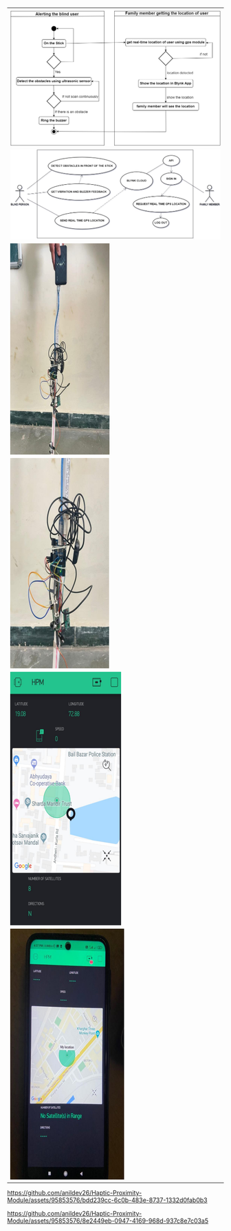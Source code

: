 
  <table>
        <tr>
            <td><img src="https://github.com/anildev26/Haptic-Proximity-Module/blob/main/FlowChart.jpg" alt="FlowChart"></td>
         </tr>
         <tr>
            <td><img src="https://github.com/anildev26/Haptic-Proximity-Module/blob/main/UseCase.jpg" alt="UseCase"></td>
         </tr>
          <tr>
            <td><img src="https://github.com/anildev26/Haptic-Proximity-Module/blob/main/stick1.png" alt="Stick-1"></td>
         </tr>
          <tr>
            <td><img src="https://github.com/anildev26/Haptic-Proximity-Module/blob/main/stick2.png" alt="Stick-2"></td>
         </tr>
         <tr>
            <td><img src="https://github.com/anildev26/Haptic-Proximity-Module/blob/main/GpsTracking1.png" alt="GpsTracking-1"></td>
         </tr>
         <tr>
            <td><img src="https://github.com/anildev26/Haptic-Proximity-Module/blob/main/GpsTracking2.png" alt="GpsTracking-2"></td>
         </tr>
  </table>
  
  
https://github.com/anildev26/Haptic-Proximity-Module/assets/95853576/bdd239cc-6c0b-483e-8737-1332d0fab0b3




https://github.com/anildev26/Haptic-Proximity-Module/assets/95853576/8e2449eb-0947-4169-968d-937c8e7c03a5


